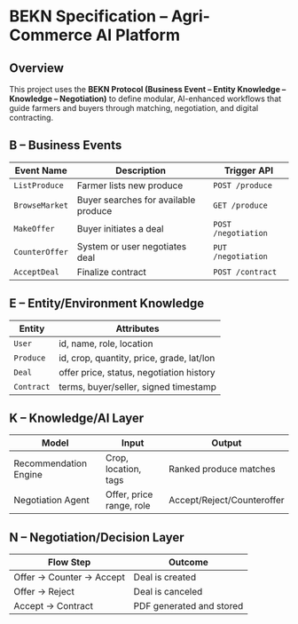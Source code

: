 
# BEKN Specification – Agri-Commerce AI Platform

## Overview
This project uses the **BEKN Protocol (Business Event – Entity Knowledge – Knowledge – Negotiation)** to define modular, AI-enhanced workflows that guide farmers and buyers through matching, negotiation, and digital contracting.

## B – Business Events

| Event Name          | Description                            | Trigger API       |
|---------------------|----------------------------------------|-------------------|
| `ListProduce`       | Farmer lists new produce               | `POST /produce`   |
| `BrowseMarket`      | Buyer searches for available produce   | `GET /produce`    |
| `MakeOffer`         | Buyer initiates a deal                 | `POST /negotiation` |
| `CounterOffer`      | System or user negotiates deal         | `PUT /negotiation` |
| `AcceptDeal`        | Finalize contract                      | `POST /contract`  |

## E – Entity/Environment Knowledge

| Entity       | Attributes |
|--------------|------------|
| `User`       | id, name, role, location |
| `Produce`    | id, crop, quantity, price, grade, lat/lon |
| `Deal`       | offer price, status, negotiation history |
| `Contract`   | terms, buyer/seller, signed timestamp |

## K – Knowledge/AI Layer

| Model                | Input                       | Output                     |
|----------------------|-----------------------------|----------------------------|
| Recommendation Engine| Crop, location, tags        | Ranked produce matches     |
| Negotiation Agent    | Offer, price range, role    | Accept/Reject/Counteroffer |

## N – Negotiation/Decision Layer

| Flow Step      | Outcome |
|----------------|---------|
| Offer → Counter → Accept | Deal is created |
| Offer → Reject           | Deal is canceled |
| Accept → Contract        | PDF generated and stored |